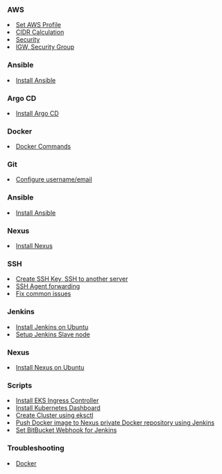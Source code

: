 ### AWS

<li><a href="https://github.com/dinushchathurya/script-book/blob/master/AWS/Profile/README.md">Set AWS Profile</a></li>
<li><a href="https://github.com/dinushchathurya/script-book/blob/master/AWS/VPC/cidr.md">CIDR Calculation</a></li>
<li><a href="https://github.com/dinushchathurya/script-book/blob/master/AWS/VPC/security.md">Security</a></li>
<li><a href="https://github.com/dinushchathurya/script-book/blob/master/AWS/VPC/useful.md">IGW, Security Group</a></li>

### Ansible

<li><a href="https://github.com/dinushchathurya/script-book/blob/master/Ansible/Install/install.md">Install Ansible</a></li>

### Argo CD

<li><a href="https://github.com/dinushchathurya/script-book/blob/master/Argo%20CD/install.md">Install Argo CD</a></li>

### Docker

<li><a href="https://github.com/dinushchathurya/script-book/tree/master/Docker">Docker Commands</a></li>

### Git

<li><a href="https://github.com/dinushchathurya/script-book/tree/master/Git/Configuration">Configure username/email</a></li>

### Ansible

<li><a href="https://github.com/dinushchathurya/script-book/blob/master/Ansible/Install/install.md">Install Ansible</a></li>

### Nexus

<li><a href="https://github.com/dinushchathurya/script-book/blob/master/Nexus/install.md">Install Nexus</a></li>

### SSH

<li><a href="https://github.com/dinushchathurya/script-book/blob/master/SSH/ssh.md">Create SSH Key, SSH to another server</a></li>
<li><a href="https://github.com/dinushchathurya/script-book/blob/master/SSH/SSH-agent-forawarding.md">SSH Agent forwarding</a></li>
<li><a href="https://github.com/dinushchathurya/script-book/blob/master/SSH/common_issue.md">Fix common issues</a></li>

### Jenkins

<li><a href="https://github.com/dinushchathurya/script-book/blob/master/Jenkins/install.md">Install Jenkins on Ubuntu</a></li>
<li><a href="https://github.com/dinushchathurya/script-book/blob/master/Jenkins/setup-jenkins-slaves.md">Setup Jenkins Slave node</a></li>

### Nexus

<li><a href="https://github.com/dinushchathurya/script-book/blob/master/Nexus/install.md">Install Nexus on Ubuntu</a></li>

### Scripts

<li><a href="https://github.com/dinushchathurya/script-book/tree/master/Scripts/EKS%20Ingress%20Controller">Install EKS Ingress Controller</a></li>
<li><a href="https://github.com/dinushchathurya/script-book/tree/master/Scripts/Kubernetes%20Dashboard">Install Kubernetes Dashboard</a></li>
<li><a href="https://github.com/dinushchathurya/script-book/tree/master/Scripts/eksctl">Create Cluster using eksctl</a></li>
<li><a href="https://github.com/dinushchathurya/script-book/blob/development/Scripts/push-docker-image-to-nexus.md">Push Docker image to Nexus private Docker repository using Jenkins</a></li>
<li><a href="https://github.com/dinushchathurya/script-book/blob/master/Scripts/BitBucket/setup-webhook.md"> Set BitBucket Webhook for Jenkins</a></li>

### Troubleshooting

<li><a href="https://github.com/dinushchathurya/script-book/tree/master/Troubleshooting/Docker">Docker</a></li>